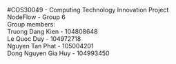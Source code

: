 #COS30049 - Computing Technology Innovation Project <br>
NodeFlow - Group 6 <br>
Group members: <br>
Truong Dang Kien - 104808648<br>
Le Quoc Duy - 104972718<br>
Nguyen Tan Phat - 105004201<br>
Dong Nguyen Gia Huy - 104993450
